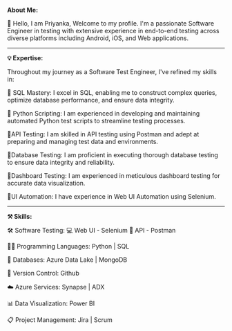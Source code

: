 **About Me:**

👋 Hello, I am Priyanka, Welcome to my profile.
I'm a passionate Software Engineer in testing with extensive experience in end-to-end testing across diverse platforms including Android, iOS, and Web applications. 

-----------------------------------------------------------------------------------------------------------------------------------------------------------------------------

**💡 Expertise:**

Throughout my journey as a Software Test Engineer, I've refined my skills in:

🔹 SQL Mastery: I excel in SQL, enabling me to construct complex queries, optimize database performance, and ensure data integrity.

🔹 Python Scripting: I am experienced in developing and maintaining automated Python test scripts to streamline testing processes.

🔹API Testing: I am skilled in API testing using Postman and adept at preparing and managing test data and environments.

🔹Database Testing: I am proficient in executing thorough database testing to ensure data integrity and reliability.

🔹Dashboard Testing: I am experienced in meticulous dashboard testing for accurate data visualization.

🔹UI Automation: I have experience in Web UI Automation using Selenium.

-----------------------------------------------------------------------------------------------------------------------------------------------------------------------------

**⚒️ Skills:**

🛠️ Software Testing:
💻 Web UI - Selenium 
🚀 API - Postman

🧑‍💻 Programming Languages:
Python | SQL 

💾 Databases:
Azure Data Lake | MongoDB

🧬 Version Control:
Github

☁️ Azure Services:
Synapse | ADX

📊 Data Visualization:
Power BI

📋 Project Management:
Jira | Scrum
